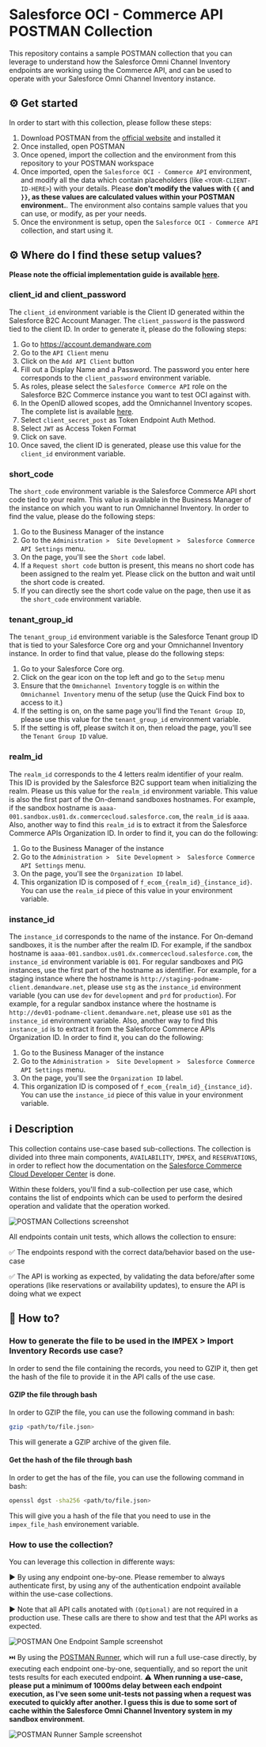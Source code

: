# Salesforce OCI - Commerce API POSTMAN Collection

This repository contains a sample POSTMAN collection that you can leverage to understand how the Salesforce Omni Channel Inventory endpoints are working using the Commerce API, and can be used to operate with your Salesforce Omni Channel Inventory instance.

## :gear: Get started

In order to start with this collection, please follow these steps:

1. Download POSTMAN from the [official website](https://www.postman.com/downloads/) and installed it
2. Once installed, open POSTMAN
3. Once opened, import the collection and the environment from this repository to your POSTMAN workspace
4. Once imported, open the `Salesforce OCI - Commerce API` environment, and modify all the data which contain placeholders (like `<YOUR-CLIENT-ID-HERE>`) with your details. Please **don't modify the values with `{{` and `}}`, as these values are calculated values within your POSTMAN environment.**. The environment also contains sample values that you can use, or modify, as per your needs.
5. Once the environment is setup, open the `Salesforce OCI - Commerce API` collection, and start using it.

## :gear: Where do I find these setup values?

**Please note the official implementation guide is available [here](https://resources.docs.salesforce.com/latest/latest/en-us/sfdc/pdf/salesforce_omnichannel_inventory_implementation_guide.pdf).**

### client_id and client_password

The `client_id` environment variable is the Client ID generated within the Salesforce B2C Account Manager. The `client_password` is the password tied to the client ID.
In order to generate it, please do the following steps:
1. Go to https://account.demandware.com
2. Go to the `API Client` menu
3. Click on the `Add API Client` button
4. Fill out a Display Name and a Password. The password you enter here corresponds to the `client_password` environment variable.
5. As roles, please select the `Salesforce Commerce API` role on the Salesforce B2C Commerce instance you want to test OCI against with.
6. In the OpenID allowed scopes, add the Omnichannel Inventory scopes. The complete list is available [here](https://developer.commercecloud.com/s/article/CommerceAPI-AuthZ-Scope-Catalog).
7. Select `client_secret_post` as Token Endpoint Auth Method.
8. Select `JWT` as Access Token Format
9. Click on save.
10. Once saved, the client ID is generated, please use this value for the `client_id` environment variable.

### short_code

The `short_code` environment variable is the Salesforce Commerce API short code tied to your realm. This value is available in the Business Manager of the instance on which you want to run Omnichannel Inventory.
In order to find the value, please do the following steps:
1. Go to the Business Manager of the instance
2. Go to the `Administration >  Site Development >  Salesforce Commerce API Settings` menu.
3. On the page, you'll see the `Short code` label.
4. If a `Request short code` button is present, this means no short code has been assigned to the realm yet. Please click on the button and wait until the short code is created.
5. If you can directly see the short code value on the page, then use it as the `short_code` environment variable.

### tenant_group_id

The `tenant_group_id` environment variable is the Salesforce Tenant group ID that is tied to your Salesforce Core org and your Omnichannel Inventory instance.
In order to find that value, please do the following steps:
1. Go to your Salesforce Core org.
2. Click on the gear icon on the top left and go to the `Setup` menu
3. Ensure that the `Omnichannel Inventory` toggle is `on` within the `Omnichannel Inventory` menu of the setup (use the Quick Find box to access to it.)
4. If the setting is on, on the same page you'll find the `Tenant Group ID`, please use this value for the `tenant_group_id` environment variable.
5. If the setting is off, please switch it on, then reload the page, you'll see the `Tenant Group ID` value.

### realm_id

The `realm_id` corresponds to the 4 letters realm identifier of your realm. This ID is provided by the Salesforce B2C support team when initializing the realm. Please us this value for the `realm_id` environment variable.
This value is also the first part of the On-demand sandboxes hostnames.
For example, if the sandbox hostname is `aaaa-001.sandbox.us01.dx.commercecloud.salesforce.com`, the `realm_id` is `aaaa`.
Also, another way to find this `realm_id` is to extract it from the Salesforce Commerce APIs Organization ID. In order to find it, you can do the following:
1. Go to the Business Manager of the instance
2. Go to the `Administration >  Site Development >  Salesforce Commerce API Settings` menu.
3. On the page, you'll see the `Organization ID` label.
4. This organization ID is composed of `f_ecom_{realm_id}_{instance_id}`. You can use the `realm_id` piece of this value in your environment variable.

### instance_id

The `instance_id` corresponds to the name of the instance.
For On-demand sandboxes, it is the number after the realm ID.
For example, if the sandbox hostname is `aaaa-001.sandbox.us01.dx.commercecloud.salesforce.com`, the `instance_id` environment variable is `001`.
For regular sandboxes and PIG instances, use the first part of the hostname as identifier.
For example, for a staging instance where the hostname is `http://staging-podname-client.demandware.net`, please use `stg` as the `instance_id` environment variable (you can use `dev` for `development` and `prd` for `production`).
For example, for a regular sandbox instance where the hostname is `http://dev01-podname-client.demandware.net`, please use `s01` as the `instance_id` environment variable.
Also, another way to find this `instance_id` is to extract it from the Salesforce Commerce APIs Organization ID. In order to find it, you can do the following:
1. Go to the Business Manager of the instance
2. Go to the `Administration >  Site Development >  Salesforce Commerce API Settings` menu.
3. On the page, you'll see the `Organization ID` label.
4. This organization ID is composed of `f_ecom_{realm_id}_{instance_id}`. You can use the `instance_id` piece of this value in your environment variable.

## :information_source: Description

This collection contains use-case based sub-collections. The collection is divided into three main components, `AVAILABILITY`, `IMPEX`, and `RESERVATIONS`, in order to reflect how the documentation on the [Salesforce Commerce Cloud Developer Center](https://developer.commercecloud.com/s/commerce-api-apis) is done.

Within these folders, you'll find a sub-collection per use case, which contains the list of endpoints which can be used to perform the desired operation and validate that the operation worked.

![POSTMAN Collections screenshot](imgs/POSTMAN-Collection-Overview.png "POSTMAN Collections screenshot")

All endpoints contain unit tests, which allows the collection to ensure:

:white_check_mark: The endpoints respond with the correct data/behavior based on the use-case

:white_check_mark: The API is working as expected, by validating the data before/after some operations (like reservations or availability updates), to ensure the API is doing what we expect

## :rocket: How to?

### How to generate the file to be used in the IMPEX > Import Inventory Records use case?

In order to send the file containing the records, you need to GZIP it, then get the hash of the file to provide it in the API calls of the use case.

#### GZIP the file through bash

In order to GZIP the file, you can use the following command in bash:

```bash
gzip <path/to/file.json>
```

This will generate a GZIP archive of the given file.
#### Get the hash of the file through bash

In order to get the has of the file, you can use the following command in bash:

```bash
openssl dgst -sha256 <path/to/file.json>
```

This will give you a hash of the file that you need to use in the `impex_file_hash` environement variable.

### How to use the collection?

You can leverage this collection in differente ways:

:arrow_forward: By using any endpoint one-by-one. Please remember to always authenticate first, by using any of the authentication endpoint available within the use-case collections.

:arrow_forward: Note that all API calls anotated with `(Optional)` are not required in a production use. These calls are there to show and test that the API works as expected.

![POSTMAN One Endpoint Sample screenshot](imgs/POSTMAN-Sample.png "POSTMAN One Endpoint Sample screenshot")

:next_track_button: By using the [POSTMAN Runner](https://learning.postman.com/docs/running-collections/intro-to-collection-runs), which will run a full use-case directly, by executing each endpoint one-by-one, sequentially, and so report the unit tests results for each executed endpoint.
:warning: **When running a use-case, please put a minimum of 1000ms delay between each endpoint execution, as I've seen some unit-tests not passing when a request was executed to quickly after another. I guess this is due to some sort of cache within the Salesforce Omni Channel Inventory system in my sandbox environment**.

![POSTMAN Runner Sample screenshot](imgs/POSTMAN-Runner-Sample.gif "POSTMAN Runner Sample screenshot")